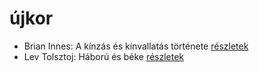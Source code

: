 # újkor

- Brian Innes: A kínzás és kínvallatás története [részletek](_details/Brian%20Innes.md#id_1448)
- Lev Tolsztoj: Háború és béke [részletek](_details/Lev%20Tolsztoj.md#id_563)